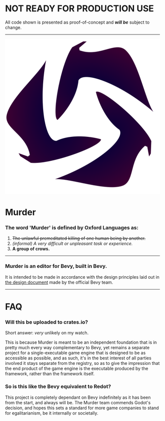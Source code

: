 # NOT READY FOR PRODUCTION USE
All code shown is presented as proof-of-concept and ***will be*** subject to change.

---

![murder-logo](https://raw.githubusercontent.com/NOT-REAL-GAMES/Murder/refs/heads/master/murder-logo.svg)


# Murder
### The word 'Murder' is defined by Oxford Languages as:
1.  ~~The unlawful premeditated killing of one human being by another.~~
2.  *(informal) A very difficult or unpleasant task or experience.*
3.  **A group of crows.**

---

### Murder is an editor for Bevy, built in Bevy. 

It is intended to be made in accordance with the design principles laid out in [the design document](https://bevyengine.github.io/bevy_editor_prototypes/) made by the official Bevy team.

---

# FAQ

### Will this be uploaded to crates.io?

Short answer: *very* unlikely on my watch.

This is because Murder is meant to be an independent foundation that is in pretty much every way complementary to Bevy, yet remains a separate project for a single-executable game engine that is designed to be as accessible as possible, and as such, it's in the best interest of all parties involved it stays separate from the registry, so as to give the impression that the end product of the game engine is the executable produced by the framework, rather than the framework itself.

### So is this like the Bevy equivalent to Redot?

This project is completely dependant on Bevy indefinitely as it has been from the start, and always will be. The Murder team commends Godot's decision, and hopes this sets a standard for more game companies to stand for egalitarianism, be it internally or societally.
